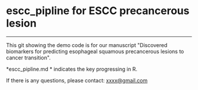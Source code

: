 # escc_pipline for ESCC precancerous lesion
-------

This git showing the demo code is for our manuscript "Discovered biomarkers for predicting esophageal squamous precancerous lesions to cancer transition".  

*escc_pipline.md * indicates the key progressing in R.  

If there is any questions, please contact: xxxx@gmail.com
